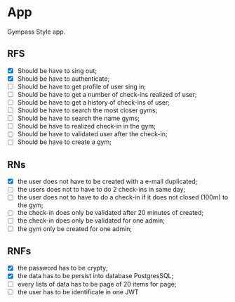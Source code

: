 # App

Gympass Style app.

## RFS

- [x] Should be have to sing out;
- [x] Should be have to authenticate;
- [ ] Should be have to get profile of user sing in;
- [ ] Should be have to get a number of check-ins realized of user;
- [ ] Should be have to get a history of check-ins of user;
- [ ] Should be have to search the most closer gyms;
- [ ] Should be have to search the name gyms;
- [ ] Should be have to realized check-in in the gym;
- [ ] Should be have to validated user after the check-in;
- [ ] Should be have to create a gym;

## RNs

- [x] the user does not have to be created with a e-mail duplicated;
- [ ] the users does not to have to do 2 check-ins in same day;
- [ ] the user does not to have to do a check-in if it does not closed (100m) to the gym;
- [ ] the check-in does only be validated after 20 minutes of created;
- [ ] the check-in does only be validated for one admin;
- [ ] the gym only be created for one admin;

## RNFs

- [x] the password has to be crypty;
- [x] the data has to be persist into database PostgresSQL;
- [ ] every lists of data has to be page of 20 items for page;
- [ ] the user has to be identificate in one JWT
